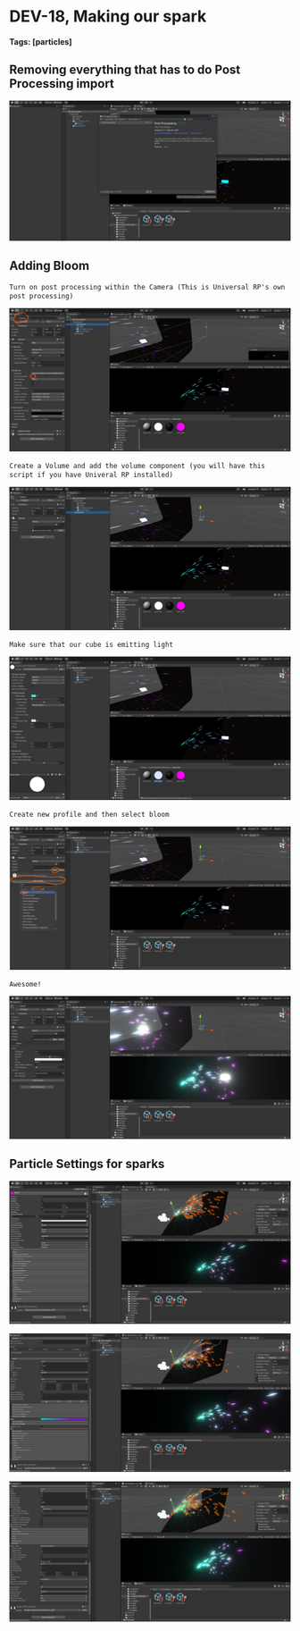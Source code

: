 # DEV-18, Making our spark
#### Tags: [particles]

## Removing everything that has to do Post Processing import

![](../images/DEV-18/DEV-18-A.png)

## Adding Bloom

    Turn on post processing within the Camera (This is Universal RP's own post processing)

![](../images/DEV-18/DEV-18-B.png)

    Create a Volume and add the volume component (you will have this script if you have Univeral RP installed)

![](../images/DEV-18/DEV-18-C.png)

    Make sure that our cube is emitting light

![](../images/DEV-18/DEV-18-D.png)

    Create new profile and then select bloom

![](../images/DEV-18/DEV-18-F.png)  

    Awesome!

![](../images/DEV-18/DEV-18-E.png)  

## Particle Settings for sparks

![](../images/DEV-18/DEV-18-G.png) 

![](../images/DEV-18/DEV-18-H.png) 

![](../images/DEV-18/DEV-18-I.png) 
